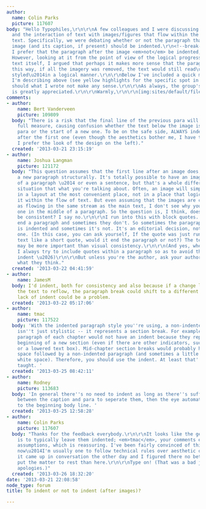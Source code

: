 ```yaml
---
author:
  name: Colin Parks
  picture: 117607
body: "Hello Typophiles,\r\n\r\nA few colleagues and I were discussing book design
  and the interaction of text with images/figures that flow within the surrounding
  text. Specifically, we were debating whether or not the paragraph that follows an
  image (and its caption, if present) should be indented.\r\n<!--break-->\r\nAesthetically,
  I prefer that the paragraph after the image <em>not</em> be indented, as do my colleagues.
  However, looking at it from the point of view of the logical progression of the
  text itself, I argued that perhaps it makes more sense that the paragraph be indented;
  this way, if all the imagery was removed, the text would still read\u2014and be
  styled\u2014in a logical manner.\r\n\r\nBelow I've included a quick mock-up of what
  I'm describing above (see yellow highlights for the specific spot in question),
  should what I wrote not make any sense.\r\n\r\nAs always, the group's expertise
  is greatly appreciated.\r\n\r\nWarmly,\r\n\r\n[img:sites/default/files/old-images/Indent-vs-NoIndent_4073.jpg]"
comments:
- author:
    name: Bert Vanderveen
    picture: 109809
  body: "There is a risk that the final line of the previous para will run at almost
    full measure, causing confusion whether the text below the image is part of the
    para or the start of a new one. To be on the safe side, ALWAYS indent new para\u2019s
    after the first one (even though the aesthetics bother me, I have to admit \u2014
    I prefer the look of the design on the left)."
  created: '2013-03-21 23:15:19'
- author:
    name: Joshua Langman
    picture: 121172
  body: "This question assumes that the first line after an image does, in fact, begin
    a new paragraph structurally. It's totally possible to have an image in the middle
    of a paragraph \u2014 or even a sentence, but that's a whole different type of
    situation that what you're talking about. Often, an image will simply be dropped
    in a layout at the most convenient place, not in a place that logically situates
    it within the flow of text. But even assuming that the images are conceived of
    as flowing in the same stream as the main text, I don't see why you couldn't have
    one in the middle of a paragraph. So the question is, I think, does it have to
    be consistent? I say no.\r\n\r\nI run into this with block quotes. Sometimes they
    end a paragraph and sometimes they don't. So sometimes the paragraph afterwards
    is indented and sometimes it's not. It's an editorial decision, not a typographic
    one. (In this case, you can ask yourself, If the quote was just run in with the
    text like a short quote, would it end the paragraph or not?) The textual logic
    may be more important than visual consistency.\r\n\r\n(And yes, when I'm the author,
    I always try to include quotes within a paragraph so as to avoid the unsightly
    indent \u2026)\r\n\r\nBut unless you're the author, ask your author or editor
    what they think."
  created: '2013-03-22 04:41:59'
- author:
    name: JamesM
  body: I'd indent, both for consistency and also because if a change later caused
    the text to reflow, the paragraph break could shift to a different spot and the
    lack of indent could be a problem.
  created: '2013-03-22 05:17:06'
- author:
    name: tmac
    picture: 117522
  body: 'With the indented paragraph style you''re using, a non-indented paragraph
    isn''t just stylistic -- it represents a section break. For example, the first
    paragraph of each chapter would not have an indent because they represent the
    beginning of a new section (even if there are other indicators, such as a title
    or a lowered text box). Mid-chapter section breaks would probably have a paragraph
    space followed by a non-indented paragraph (and sometimes a little bauble in the
    white space). Therefore, you should use the indent. At least that''s how I was
    taught. '
  created: '2013-03-25 08:42:11'
- author:
    name: Rodney
    picture: 113683
  body: 'In general there''s no need to indent as long as there''s sufficient space
    between the caption and para to seperate them, then the eye automatically is drawn
    to the beginning body line. '
  created: '2013-03-25 12:58:28'
- author:
    name: Colin Parks
    picture: 117607
  body: "Thanks for the feedback everybody.\r\n\r\nIt looks like the general consensus
    is to typically leave them indented; <em>tmac</em>, your comments echo my logical
    assumptions, which is reassuring. I've been fairly convinced of this for a while
    now\u2014I'm usually one to follow technical rules over aesthetic options\u2014but
    it came up in conversation the other day and I figured there no better place to
    put the matter to rest than here.\r\n\r\nType on! (That was a bad joke\u2014my
    apologies.)"
  created: '2013-03-26 18:32:20'
date: '2013-03-21 22:08:58'
node_type: forum
title: To indent or not to indent (after images)?

---
```

